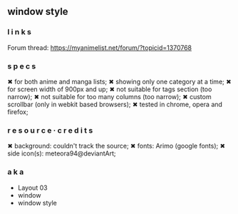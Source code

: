 ## window style

### l i n k s

Forum thread: https://myanimelist.net/forum/?topicid=1370768

### s p e c s

✖ for both anime and manga lists;
✖ showing only one category at a time;
✖ for screen width of 900px and up;
✖ not suitable for tags section (too narrow);
✖ not suitable for too many columns (too narrow);
✖ custom scrollbar (only in webkit based browsers);
✖ tested in chrome, opera and firefox;

### r e s o u r c e · c r e d i t s
✖ background: couldn't track the source;
✖ fonts: Arimo (google fonts);
✖ side icon(s): meteora94@deviantArt;

### a k a

- Layout 03
- window
- window style